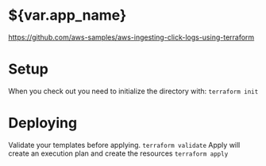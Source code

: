 # ${var.app_name}

https://github.com/aws-samples/aws-ingesting-click-logs-using-terraform

# Setup

When you check out you need to initialize the directory with: `terraform init`

# Deploying

Validate your templates before applying.
`terraform validate`
Apply will create an execution plan and create the resources
`terraform apply`
